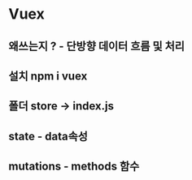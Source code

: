 # Vuex

## 왜쓰는지 ? - 단방향 데이터 흐름 및 처리

## 설치 npm i vuex

## 폴더 store -> index.js

## state - data속성

## mutations - methods 함수
